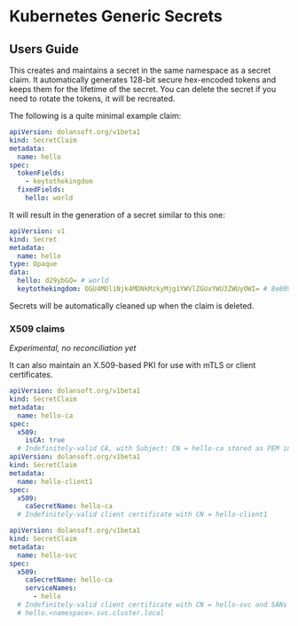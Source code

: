 # Kubernetes Generic Secrets

## Users Guide

This creates and maintains a secret in the same namespace as a secret claim. It automatically
generates 128-bit secure hex-encoded tokens and keeps them for the lifetime of the secret. You can
delete the secret if you need to rotate the tokens, it will be recreated.

The following is a quite minimal example claim:

```yaml
apiVersion: dolansoft.org/v1beta1
kind: SecretClaim
metadata:
  name: hello
spec:
  tokenFields:
    - keytothekingdom
  fixedFields:
    hello: world
```

It will result in the generation of a secret similar to this one:

```yaml
apiVersion: v1
kind: Secret
metadata:
  name: hello
type: Opaque
data:
  hello: d29ybGQ= # world
  keytothekingdom: OGU4MDliNjk4MDNkMzkyMjg1YWVlZGUxYWU3ZWUyOWI= # 8e809b69803d392285aeede1ae7ee29b
```

Secrets will be automatically cleaned up when the claim is deleted.

### X509 claims

_Experimental, no reconciliation yet_

It can also maintain an X.509-based PKI for use with mTLS or client certificates.

```yaml
apiVersion: dolansoft.org/v1beta1
kind: SecretClaim
metadata:
  name: hello-ca
spec:
  x509:
    isCA: true
  # Indefinitely-valid CA, with Subject: CN = hello-ca stored as PEM in ca.crt with P256 key in ca.key
apiVersion: dolansoft.org/v1beta1
kind: SecretClaim
metadata:
  name: hello-client1
spec:
  x509:
    caSecretName: hello-ca
  # Indefinitely-valid client certificate with CN = hello-client1

apiVersion: dolansoft.org/v1beta1
kind: SecretClaim
metadata:
  name: hello-svc
spec:
  x509:
    caSecretName: hello-ca
    serviceNames:
      - hello
  # Indefinitely-valid client certificate with CN = hello-svc and SANs hello, hello.<namespace>
  # hello.<namespace>.svc.cluster.local
```
